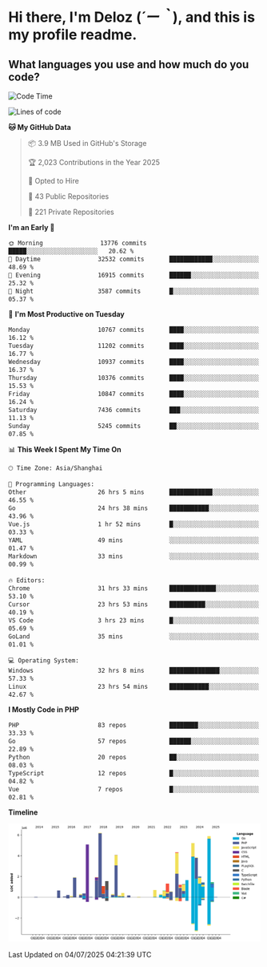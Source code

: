 # **Hi there, I'm Deloz (*´ー｀*), and this is my profile readme.**

## **What languages you use and how much do you code?**

<!--START_SECTION:waka-->
![Code Time](http://img.shields.io/badge/Code%20Time-6%2C837%20hrs%203%20mins-blue)

![Lines of code](https://img.shields.io/badge/From%20Hello%20World%20I%27ve%20Written-56.0%20million%20lines%20of%20code-blue)

**🐱 My GitHub Data** 

> 📦 3.9 MB Used in GitHub's Storage 
 > 
> 🏆 2,023 Contributions in the Year 2025
 > 
> 💼 Opted to Hire
 > 
> 📜 43 Public Repositories 
 > 
> 🔑 221 Private Repositories 
 > 
**I'm an Early 🐤** 

```text
🌞 Morning                13776 commits       █████░░░░░░░░░░░░░░░░░░░░   20.62 % 
🌆 Daytime                32532 commits       ████████████░░░░░░░░░░░░░   48.69 % 
🌃 Evening                16915 commits       ██████░░░░░░░░░░░░░░░░░░░   25.32 % 
🌙 Night                  3587 commits        █░░░░░░░░░░░░░░░░░░░░░░░░   05.37 % 
```
📅 **I'm Most Productive on Tuesday** 

```text
Monday                   10767 commits       ████░░░░░░░░░░░░░░░░░░░░░   16.12 % 
Tuesday                  11202 commits       ████░░░░░░░░░░░░░░░░░░░░░   16.77 % 
Wednesday                10937 commits       ████░░░░░░░░░░░░░░░░░░░░░   16.37 % 
Thursday                 10376 commits       ████░░░░░░░░░░░░░░░░░░░░░   15.53 % 
Friday                   10847 commits       ████░░░░░░░░░░░░░░░░░░░░░   16.24 % 
Saturday                 7436 commits        ███░░░░░░░░░░░░░░░░░░░░░░   11.13 % 
Sunday                   5245 commits        ██░░░░░░░░░░░░░░░░░░░░░░░   07.85 % 
```


📊 **This Week I Spent My Time On** 

```text
🕑︎ Time Zone: Asia/Shanghai

💬 Programming Languages: 
Other                    26 hrs 5 mins       ████████████░░░░░░░░░░░░░   46.55 % 
Go                       24 hrs 38 mins      ███████████░░░░░░░░░░░░░░   43.96 % 
Vue.js                   1 hr 52 mins        █░░░░░░░░░░░░░░░░░░░░░░░░   03.33 % 
YAML                     49 mins             ░░░░░░░░░░░░░░░░░░░░░░░░░   01.47 % 
Markdown                 33 mins             ░░░░░░░░░░░░░░░░░░░░░░░░░   00.99 % 

🔥 Editors: 
Chrome                   31 hrs 33 mins      █████████████░░░░░░░░░░░░   53.10 % 
Cursor                   23 hrs 53 mins      ██████████░░░░░░░░░░░░░░░   40.19 % 
VS Code                  3 hrs 23 mins       █░░░░░░░░░░░░░░░░░░░░░░░░   05.69 % 
GoLand                   35 mins             ░░░░░░░░░░░░░░░░░░░░░░░░░   01.01 % 

💻 Operating System: 
Windows                  32 hrs 8 mins       ██████████████░░░░░░░░░░░   57.33 % 
Linux                    23 hrs 54 mins      ███████████░░░░░░░░░░░░░░   42.67 % 
```

**I Mostly Code in PHP** 

```text
PHP                      83 repos            ████████░░░░░░░░░░░░░░░░░   33.33 % 
Go                       57 repos            ██████░░░░░░░░░░░░░░░░░░░   22.89 % 
Python                   20 repos            ██░░░░░░░░░░░░░░░░░░░░░░░   08.03 % 
TypeScript               12 repos            █░░░░░░░░░░░░░░░░░░░░░░░░   04.82 % 
Vue                      7 repos             █░░░░░░░░░░░░░░░░░░░░░░░░   02.81 % 
```



**Timeline**

![Lines of Code chart](https://raw.githubusercontent.com/deloz/deloz/main/assets/bar_graph.png)


 Last Updated on 04/07/2025 04:21:39 UTC
<!--END_SECTION:waka-->
